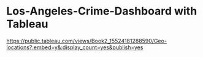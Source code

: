 # Los-Angeles-Crime-Dashboard with Tableau

https://public.tableau.com/views/Book2_15524181288590/Geo-locations?:embed=y&:display_count=yes&publish=yes
